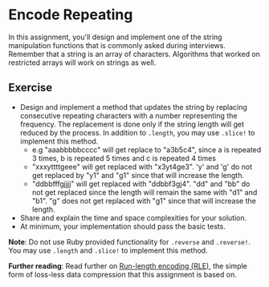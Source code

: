# Encode Repeating
In this assignment, you'll design and implement one of the string manipulation functions that is commonly asked during interviews.
Remember that a string is an array of characters. Algorithms that worked on restricted arrays will work on strings as well.

## Exercise
* Design and implement a method that updates the string by replacing consecutive repeating characters with a number representing the frequency. The replacement is done only if the string length will get reduced by the process. In addition to `.length`, you may use `.slice!` to implement this method.
   - e.g "aaabbbbbcccc" will get replace to "a3b5c4", since a is repeated 3 times, b is repeated 5 times and c is repeated 4 times
   - "xxxyttttgeee" will get replaced with "x3yt4ge3". 'y' and 'g' do not get replaced by "y1" and "g1" since that will increase the length.
   - "ddbbfffgjjjj" will get replaced with "ddbbf3gj4". "dd" and "bb" do not get replaced since the length will remain the same with "d1" and "b1". "g" does not get replaced with "g1" since that will increase the length.
* Share and explain the time and space complexities for your solution.
* At minimum, your implementation should pass the basic tests.

**Note**: Do not use Ruby provided functionality for `.reverse` and `.reverse!`. You may use `.length` and `.slice!` to implement this method.

**Further reading**: Read further on [Run-length encoding (RLE)](https://en.wikipedia.org/wiki/Run-length_encoding), the simple form of loss-less data compression that this assignment is based on.
